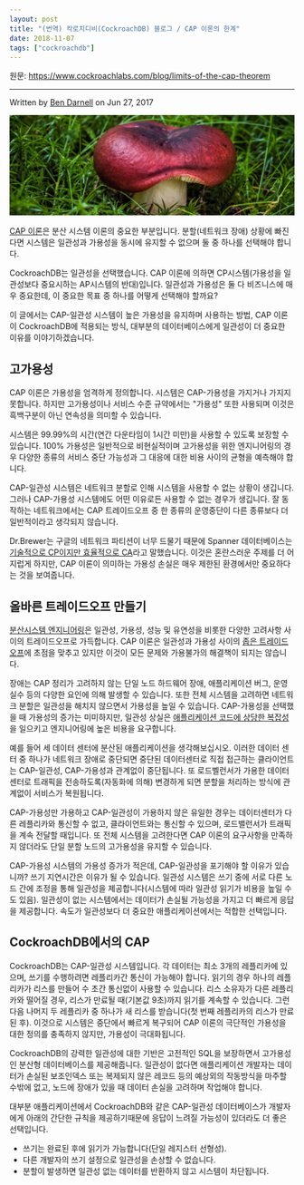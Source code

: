 ```yaml
---
layout: post
title: "(번역) 칵로치디비(CockroachDB) 블로그 / CAP 이론의 한계"
date: 2018-11-07
tags: ["cockroachdb"]
---
```


원문: https://www.cockroachlabs.com/blog/limits-of-the-cap-theorem

---

Written by [Ben Darnell](https://www.cockroachlabs.com/author/ben-darnell) on Jun 27, 2017

![](/assets/post/2018-11-07-limits-of-the-cap-theorem/cap-theorem2.jpg)

<!--more-->

[CAP 이론](https://en.wikipedia.org/wiki/CAP_theorem)은 분산 시스템 이론의 중요한 부분입니다. 분할(네트워크 장애) 상황에 빠진다면 시스템은 일관성과 가용성을 동시에 유지할 수 없으며 둘 중 하나를 선택해야 합니다.

CockroachDB는 일관성을 선택했습니다. CAP 이론에 의하면 CP시스템(가용성을 일관성보다 중요시하는 AP시스템의 반대)입니다. 일관성과 가용성은 둘 다 비즈니스에 매우 중요한데, 이 중요한 목표 중 하나를 어떻게 선택해야 할까요?

이 글에서는 CAP-일관성 시스템이 높은 가용성을 유지하며 사용하는 방법, CAP 이론이 CockroachDB에 적용되는 방식, 대부분의 데이터베이스에게 일관성이 더 중요한 이유를 이야기하겠습니다.

## 고가용성

CAP 이론은 가용성을 엄격하게 정의합니다. 시스템은 CAP-가용성을 가지거나 가지지 못합니다. 하지만 고가용성이나 서비스 수준 규약에서는 "가용성" 또한 사용되며 이것은 흑백구분이 아닌 연속성을 의미할 수 있습니다.

시스템은 99.99%의 시간(연간 다운타임이 1시간 미만)을 사용할 수 있도록 보장할 수 있습니다. 100% 가용성은 일반적으로 비현실적이며 고가용성을 위한 엔지니어링의 경우 다양한 종류의 서비스 중단 가능성과 그 대응에 대한 비용 사이의 균형을 예측해야 합니다.

CAP-일관성 시스템은 네트워크 분할로 인해 시스템을 사용할 수 없는 상황이 생깁니다. 그러나 CAP-가용성 시스템에도 어떤 이유로든 사용할 수 없는 경우가 생깁니다. 잘 동작하는 네트워크에서는 CAP 트레이드오프 중 한 종류의 운영중단이 다른 종류보다 더 일반적이라고 생각되지 않습니다.

Dr.Brewer는 구글의 네트워크 파티션이 너무 드물기 때문에 Spanner 데이터베이스는 [기술적으로 CP이지만 효율적으로 CA](https://static.googleusercontent.com/media/research.google.com/en//pubs/archive/45855.pdf)라고 말했습니다. 이것은 혼란스러운 주제를 더 어지럽게 하지만, CAP 이론이 의미하는 가용성 손실은 매우 제한된 환경에서만 중요하다는 것을 보여줍니다.

## 올바른 트레이드오프 만들기

[분산시스템 엔지니어링](https://www.voltdb.com/blog/2010/10/21/clarifications-cap-theorem-data-related-errors)은 일관성, 가용성, 성능 및 유연성을 비롯한 다양한 고려사항 사이의 트레이드오프로 가득합니다. CAP 이론은 일관성과 가용성 사이의 [좁은 트레이드오프](https://martin.kleppmann.com/2015/05/11/please-stop-calling-databases-cp-or-ap.html)에 초점을 맞추고 있지만 이것이 모든 문제와 가용불가의 해결책이 되지는 않습니다.

장애는 CAP 정리가 고려하지 않는 단일 노드 하드웨어 장애, 애플리케이션 버그, 운영 실수 등의 다양한 요인에 의해 발생할 수 있습니다. 또한 전체 시스템을 고려하면 네트워크 분할은 일관성을 해치지 않으면서 가용성을 높일 수 있습니다. CAP-가용성을 선택했을 때 가용성의 증가는 미미하지만, 일관성 상실은 [애플리케이션 코드에 상당한 복잡성](https://yokota.blog/2017/02/17/dont-settle-for-eventual-consistency)을 일으키고 엔지니어링에 높은 비용을 요구합니다.

예를 들어 세 데이터 센터에 분산된 애플리케이션을 생각해보십시오. 이러한 데이터 센터 중 하나가 네트워크 장애로 중단되면 중단된 데이터센터로 직접 접근하는 클라이언트는 CAP-일관성, CAP-가용성과 관계없이 중단됩니다. 또 로드벨런서가 가용한 데이터 센터로 트래픽을 전송하도록(자동화에 의해) 변경하게 되면 분할을 처리하는 방식에 관계없이 서비스가 복원됩니다.

CAP-가용성만 가용하고 CAP-일관성이 가용하지 않은 유일한 경우는 데이터센터가 다른 레플리카와 통신할 수 없고, 클라이언트와는 통신할 수 있으며, 로드밸런서가 트래픽을 계속 전달할 때입니다. 또 전체 시스템을 고려한다면 CAP 이론의 요구사항을 만족하지 않더라도 단일 분할 노드의 고가용성을 유지할 수 있습니다.

CAP-가용성 시스템의 가용성 증가가 적은데, CAP-일관성을 포기해야 할 이유가 있습니까? 쓰기 지연시간은 이유가 될 수 있습니다. 일관성 시스템은 쓰기 중에 서로 다른 노드 간에 조정을 통해 일관성을 제공합니다(시스템에 따라 일관성 읽기가 비용을 높일 수도 있음). 일관성이 없는 시스템에서는 데이터가 손실될 가능성을 가지고 더 빠르게 응답을 제공합니다. 속도가 일관성보다 더 중요한 애플리케이션에서는 적합한 선택입니다.

## CockroachDB에서의 CAP

CockroachDB는 CAP-일관성 시스템입니다. 각 데이터는 최소 3개의 레플리카에 있으며, 쓰기를 수행하려면 레플리카간 통신이 가능해야 합니다. 읽기의 경우 하나의 레플리카가 리스를 만들어 수 초간 통신없이 사용할 수 있습니다. 리스 소유자가 다른 레플리카와 떨어질 경우, 리스가 만료될 때(기본값 9초)까지 읽기를 계속할 수 있습니다. 그런 다음 나머지 두 레플리카 중 하나가 새 리스를 받습니다(첫 번째 레플리카의 리스가 만료된 후). 이것으로 시스템은 중단에서 빠르게 복구되어 CAP 이론의 극단적인 가용성을 대한 정의를 충족하지 않지만, 가용성이 극대화됩니다.

CockroachDB의 강력한 일관성에 대한 기반은 고전적인 SQL을 보장하면서 고가용성인 분산형 데이터베이스를 제공해줍니다. 일관성이 없다면 애플리케이션 개발자는 데이터가 손실된 보조인덱스 또는 복제되지 않은 레코드 등의 예상외의 작동방식을 마주할 수밖에 없고, 노드에 장애가 있을 때 데이터 손실을 고려하며 작업해야 합니다.

대부분 애플리케이션에서 CockroachDB와 같은 CAP-일관성 데이터베이스가 개발자에게 아래의 간단한 규칙을 제공하기때문에 응답이 느려질 가능성이 있더라도 더 좋은 선택입니다.

- 쓰기는 완료된 후에 읽기가 가능합니다(단일 레지스터 선형성).
- 다른 개발자의 쓰기 설정으로 일관성을 손상할 수 없습니다.
- 분할이 발생하면 일관성 없는 데이터를 반환하지 않고 시스템이 차단됩니다.

